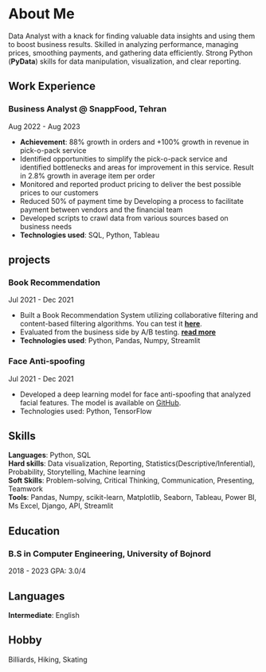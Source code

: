 # About Me
Data Analyst with a knack for finding valuable data insights and using them to boost business results. Skilled in analyzing performance, managing prices, smoothing payments, and gathering data efficiently. Strong Python (**PyData**) skills for data manipulation, visualization, and clear reporting.

## Work Experience

### Business Analyst @ SnappFood, Tehran
Aug 2022 - Aug 2023
- **Achievement**: 88% growth in orders and +100% growth in revenue in pick-o-pack service 
- Identified opportunities to simplify the pick-o-pack service and identified bottlenecks and areas for improvement in this service. Result in 2.8% growth in average item per order   
- Monitored and reported product pricing to deliver the best possible prices to our customers
- Reduced 50% of payment time by Developing a process to facilitate payment between vendors and the financial team
- Developed scripts to crawl data from various sources based on business needs
- **Technologies used**: SQL, Python, Tableau

## projects
### Book Recommendation
Jul 2021 - Dec 2021
- Built a Book Recommendation System utilizing collaborative filtering and
content-based filtering algorithms. You can test it **[here](https://huggingface.co/spaces/mahmoodabdali79/Book_Recommendation)**.
- Evaluated from the business side by A/B testing. **[read more](https://mahmoodabdali79.github.io/2024/01/04/ABtest1.html)**
- **Technologies used**: Python, Pandas, Numpy, Streamlit

### Face Anti-spoofing
Jul 2021 - Dec 2021
- Developed a deep learning model for face anti-spoofing that analyzed facial features. The model is available on [GitHub](https://github.com/MahmoodAbdali79/Face-anti-spoofing).
- Technologies used: Python, TensorFlow



## Skills
**Languages**: Python, SQL  
**Hard skills**: Data visualization, Reporting, Statistics(Descriptive/Inferential), Probability, Storytelling, Machine learning  
**Soft Skills**: Problem-solving, Critical Thinking, Communication, Presenting, Teamwork  
**Tools**: Pandas, Numpy, scikit-learn, Matplotlib, Seaborn, Tableau, Power BI, Ms Excel, Django, API, Streamlit


## Education
### B.S in Computer Engineering, University of Bojnord
2018 - 2023 GPA: 3.0/4

## Languages
**Intermediate**: English

## Hobby
Billiards, Hiking, Skating

